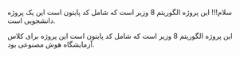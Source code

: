 سلام!!!
این پروژه الگوریتم 8 وزیر است که شامل کد پایتون است 
این یک پروژه دانشجویی است.

این پروژه الگوریتم 8 وزیر است که شامل کد پایتون است 
این پروژه برای کلاس آزمایشگاه هوش مصنوعی بود.
